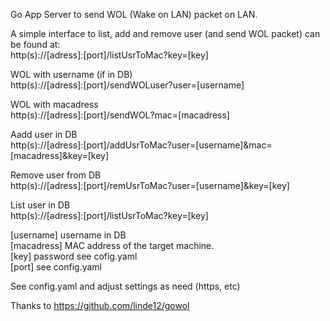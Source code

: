 Go App Server to send WOL (Wake on LAN) packet on LAN.  
  
A simple interface to list, add and remove user (and send WOL packet) can be found at:  
http(s)://[adress]:[port]/listUsrToMac?key=[key]  
  
WOL with username (if in DB)  
http(s)://[adress]:[port]/sendWOLuser?user=[username]  
  
WOL with macadress  
http(s)://[adress]:[port]/sendWOL?mac=[macadress]  
  
Aadd user in DB  
http(s)://[adress]:[port]/addUsrToMac?user=[username]&mac=[macadress]&key=[key]  
  
Remove user from DB  
http(s)://[adress]:[port]/remUsrToMac?user=[username]&key=[key]  
  
List user in DB  
http(s)://[adress]:[port]/listUsrToMac?key=[key]  
  
[username] username in DB  
[macadress] MAC address of the target machine.  
[key] password see cofig.yaml  
[port] see config.yaml  
  
See config.yaml and adjust settings as need (https, etc)  
  
Thanks to https://github.com/linde12/gowol  
